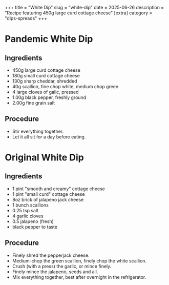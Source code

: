 ﻿+++
title = "White Dip"
slug = "white-dip"
date = 2025-06-26
description = "Recipe featuring 450g large curd cottage cheese"
[extra]
  category = "dips-spreads"
+++

# Pandemic White Dip

## Ingredients
* 450g large curd cottage cheese
* 180g small curd cottage cheese
* 130g sharp cheddar, shredded
* 40g scallion, fine chop white, medium chop green
* 4 large cloves of galic, pressed
* 1.00g black pepper, freshly ground
* 2.00g fine grain salt

## Procedure
* Stir everything together.
* Let it all sit for a day before eating.

# Original White Dip

## Ingredients
* 1 pint "smooth and creamy" cottage cheese
* 1 pint "small curd" cottage cheese
* 8oz brick of jalapeno jack cheese
* 1 bunch scallions
* 0.25 tsp salt
* 4 garlic cloves
* 0.5 jalapeno (fresh)
* black pepper to taste

## Procedure
* Finely shred the pepperjack cheese.
* Medium-chop the green scallion, finely chop the white scallion.
* Crush (with a press) the garlic, or mince finely.
* Finely mince the jalapeno, seeds and all.
* Mix everything together, best after overnight in the refrigerator.